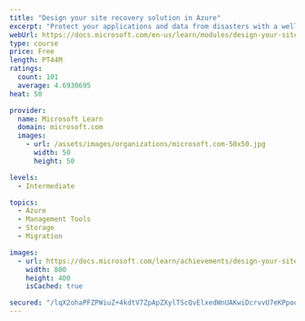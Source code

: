 ```yaml
---
title: "Design your site recovery solution in Azure"
excerpt: "Protect your applications and data from disasters with a well-designed site recovery solution."
webUrl: https://docs.microsoft.com/en-us/learn/modules/design-your-site-recovery-solution-in-azure/
type: course
price: Free
length: PT44M
ratings:
  count: 101
  average: 4.6930695
heat: 50

provider:
  name: Microsoft Learn
  domain: microsoft.com
  images:
    - url: /assets/images/organizations/microsoft.com-50x50.jpg
      width: 50
      height: 50

levels:
  - Intermediate

topics:
  - Azure
  - Management Tools
  - Storage
  - Migration

images:
  - url: https://docs.microsoft.com/learn/achievements/design-your-site-recovery-solution-on-azure-social.png
    width: 800
    height: 400
    isCached: true

secured: "/lqX2ohaPFZPWiuZ+4kdtV7ZpApZXylTScQvElxedWnUAKwiDcrvvU7eKPpoqXYsFQdZb2Se+KnTvqtb9LwfQ4XyU1v4O9hUPijbxSXfPOlHUiq8RDKL5fpxnMAU9k7TSaV770zPKJak8URy4JGGYTTRHy951wt7CUKHxai32ulp+l9cYfTFG9EBpXILjBRnPef6KVi9K9FJ/9HHwd2jSgVlehEp0zcYuyJwd7URsJRoF2apzYkqcZak77KCsN8FQcQvZI1vw/USuZPEiSq7MtH0hAAwyczzN8GNWKjQEmHF4r0kUtzgSGQvjUK15IctLZaJoy2itOrWEIdLwUcLyWZxDFp28s568d0Iab8h5biiWVLsf0ai6UkXAzRq9I7bsA8kBoZu0iTvc0v1xo1m64pqPcs5RAuOZbLsce5yyTI=;9G9sy98ppxr/+KhiSWlbdA=="
---
```


